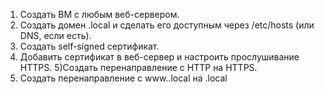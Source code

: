 1) Создать ВМ с любым веб-сервером.
2) Создать домен <name>.local и сделать его доступным
через /etc/hosts (или DNS, если есть).
3) Создать self-signed сертификат.
4) Добавить сертификат в веб-сервер и настроить
прослушивание HTTPS.
5)Создать перенаправление с HTTP на HTTPS.
6) Создать перенаправление с www.<name>.local на
<name>.local
